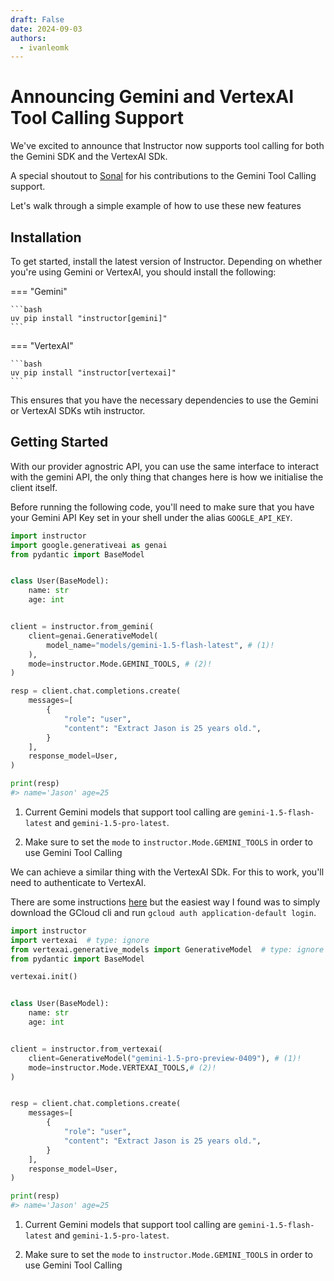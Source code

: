 ```yaml
---
draft: False
date: 2024-09-03
authors:
  - ivanleomk
---
```


# Announcing Gemini and VertexAI Tool Calling Support

We've excited to announce that Instructor now supports tool calling for both the Gemini SDK and the VertexAI SDk.

A special shoutout to [Sonal](https://x.com/sonalsaldanha) for his contributions to the Gemini Tool Calling support.

Let's walk through a simple example of how to use these new features

## Installation

To get started, install the latest version of Instructor. Depending on whether you're using Gemini or VertexAI, you should install the following:

=== "Gemini"

    ```bash
    uv pip install "instructor[gemini]"
    ```

=== "VertexAI"

    ```bash
    uv pip install "instructor[vertexai]"
    ```

This ensures that you have the necessary dependencies to use the Gemini or VertexAI SDKs wtih instructor.

## Getting Started

With our provider agnostric API, you can use the same interface to interact with the gemini API, the only thing that changes here is how we initialise the client itself.

Before running the following code, you'll need to make sure that you have your Gemini API Key set in your shell under the alias `GOOGLE_API_KEY`.

```python
import instructor
import google.generativeai as genai
from pydantic import BaseModel


class User(BaseModel):
    name: str
    age: int


client = instructor.from_gemini(
    client=genai.GenerativeModel(
        model_name="models/gemini-1.5-flash-latest", # (1)!
    ),
    mode=instructor.Mode.GEMINI_TOOLS, # (2)!
)

resp = client.chat.completions.create(
    messages=[
        {
            "role": "user",
            "content": "Extract Jason is 25 years old.",
        }
    ],
    response_model=User,
)

print(resp)
#> name='Jason' age=25
```

1. Current Gemini models that support tool calling are `gemini-1.5-flash-latest` and `gemini-1.5-pro-latest`.

2. Make sure to set the `mode` to `instructor.Mode.GEMINI_TOOLS` in order to use Gemini Tool Calling

We can achieve a similar thing with the VertexAI SDk. For this to work, you'll need to authenticate to VertexAI.

There are some instructions [here](https://cloud.google.com/vertex-ai/docs/authentication) but the easiest way I found was to simply download the GCloud cli and run `gcloud auth application-default login`.

```python
import instructor
import vertexai  # type: ignore
from vertexai.generative_models import GenerativeModel  # type: ignore
from pydantic import BaseModel

vertexai.init()


class User(BaseModel):
    name: str
    age: int


client = instructor.from_vertexai(
    client=GenerativeModel("gemini-1.5-pro-preview-0409"), # (1)!
    mode=instructor.Mode.VERTEXAI_TOOLS,# (2)!
)


resp = client.chat.completions.create(
    messages=[
        {
            "role": "user",
            "content": "Extract Jason is 25 years old.",
        }
    ],
    response_model=User,
)

print(resp)
#> name='Jason' age=25
```

1. Current Gemini models that support tool calling are `gemini-1.5-flash-latest` and `gemini-1.5-pro-latest`.

2. Make sure to set the `mode` to `instructor.Mode.GEMINI_TOOLS` in order to use Gemini Tool Calling
